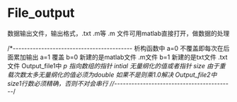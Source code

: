 # File_output
数据输出文件，输出格式，.txt .m等
.m 文件可用matlab直接打开，做数据的处理

/*------------------------------------------
析构函数中        a=0 不覆盖即每次在后面累加输出  a=1 覆盖
                 b=0 新建的是matlab文件  .m文件     b=1 新建的是txt文件  .txt文件
Output_file1中   *p 指向数组的指针 intial 无量纲化的值或者指针 size 
                 由于重载次数太多无量纲化的值必须为double 如果不是则乘1.0解决
Output_file2中   size1行数必须精确，否则不对会串行
//------------------------------------------*/

